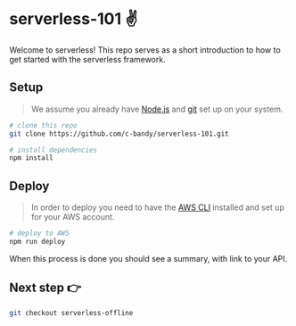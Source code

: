 # serverless-101 :v:

Welcome to serverless! This repo serves as a short introduction to how to get 
started with the serverless framework.

## Setup

> We assume you already have [Node.js](https://nodejs.org/) and 
> [git](https://git-scm.com/) set up on your system.

```bash
# clone this repo
git clone https://github.com/c-bandy/serverless-101.git

# install dependencies
npm install
```

## Deploy

> In order to deploy you need to have the [AWS CLI](https://aws.amazon.com/cli/) 
> installed and set up for your AWS account.

```bash
# deploy to AWS
npm run deploy
```

When this process is done you should see a summary, with link to your API.

## Next step :point_right:

```bash
git checkout serverless-offline
```